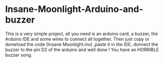 # Insane-Moonlight-Arduino-and-buzzer

This is a very simple project, all you need is an arduino card, a buzzer, the Arduino IDE and some wires to connect all together.
Then just copy or donwload the code (Insane Moonlight.ino) ,paste it in the IDE, donnect the buzzer to the pin D2 of the arduino and well done ! You have an HORRIBLE buzzer song.

